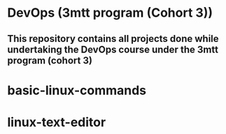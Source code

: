 # DevOps (3mtt program (Cohort 3))
## This repository contains all projects done while undertaking the DevOps course under the 3mtt program (cohort 3)
# basic-linux-commands
# linux-text-editor
